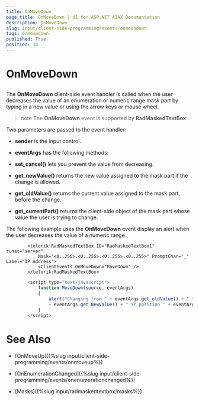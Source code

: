 ```yaml
---
title: OnMoveDown
page_title: OnMoveDown | UI for ASP.NET AJAX Documentation
description: OnMoveDown
slug: input/client-side-programming/events/onmovedown
tags: onmovedown
published: True
position: 14
---
```


# OnMoveDown



## 

The __OnMoveDown__ client-side event handler is called when the user decreases the value of an enumeration or numeric range mask part by typing in a new value or using the arrow keys or mouse wheel.

>note The __OnMoveDown__ event is supported by __RadMaskedTextBox__ .
>


Two parameters are passed to the event handler:

* __sender__ is the input control.

* __eventArgs__ has the following methods:

* __set_cancel()__ lets you prevent the value from decreasing.

* __get_newValue()__ returns the new value assigned to the mask part if the change is allowed.

* __get_oldValue()__ returns the current value assigned to the mask part, before the change.

* __get_currentPart()__ returns the client-side object of the mask part whose value the user is trying to change.

The following example uses the __OnMoveDown__ event display an alert when the user decreases the value of a numeric range :

````ASPNET
	    <telerik:RadMaskedTextBox ID="RadMaskedTextBox1" runat="server" 
	    	Mask="<0..255>.<0..255>.<0..255>.<0..255>" PromptChar="_" Label="IP Address">
	        <ClientEvents OnMoveDown="MoveDown" />
	    </telerik:RadMaskedTextBox>
````



````JavaScript
	    <script type="text/javascript">
	        function MoveDown(source, eventArgs)
	        {
	            alert("Changing from " + eventArgs.get_oldValue() + " to "
	            + eventArgs.get_NewValue() + " at position " + eventArgs.get_currentPart().offset);
	        }
	    </script>
````



# See Also

 * [OnMoveUp]({%slug input/client-side-programming/events/onmoveup%})

 * [OnEnumerationChanged]({%slug input/client-side-programming/events/onenumerationchanged%})

 * [Masks]({%slug input/radmaskedtextbox/masks%})
